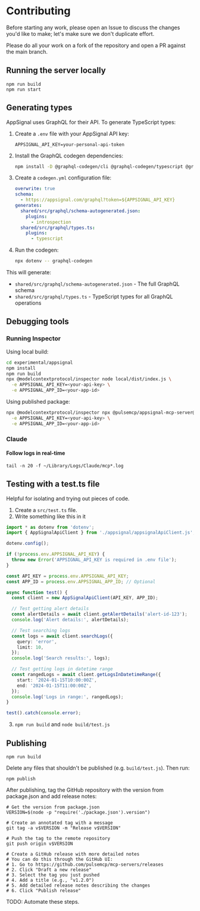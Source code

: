 # Contributing

Before starting any work, please open an Issue to discuss the changes you'd like to make; let's make sure we don't duplicate effort.

Please do all your work on a fork of the repository and open a PR against the main branch.

## Running the server locally

```
npm run build
npm run start
```

## Generating types

AppSignal uses GraphQL for their API. To generate TypeScript types:

1. Create a `.env` file with your AppSignal API key:

   ```
   APPSIGNAL_API_KEY=your-personal-api-token
   ```

2. Install the GraphQL codegen dependencies:

   ```bash
   npm install -D @graphql-codegen/cli @graphql-codegen/typescript @graphql-codegen/introspection graphql dotenv-cli
   ```

3. Create a `codegen.yml` configuration file:

   ```yaml
   overwrite: true
   schema:
     - https://appsignal.com/graphql?token=${APPSIGNAL_API_KEY}
   generates:
     shared/src/graphql/schema-autogenerated.json:
       plugins:
         - introspection
     shared/src/graphql/types.ts:
       plugins:
         - typescript
   ```

4. Run the codegen:
   ```bash
   npx dotenv -- graphql-codegen
   ```

This will generate:

- `shared/src/graphql/schema-autogenerated.json` - The full GraphQL schema
- `shared/src/graphql/types.ts` - TypeScript types for all GraphQL operations

## Debugging tools

### Running Inspector

Using local build:

```bash
cd experimental/appsignal
npm install
npm run build
npx @modelcontextprotocol/inspector node local/dist/index.js \
  -e APPSIGNAL_API_KEY=<your-api-key> \
  -e APPSIGNAL_APP_ID=<your-app-id>
```

Using published package:

```bash
npx @modelcontextprotocol/inspector npx @pulsemcp/appsignal-mcp-server@latest \
  -e APPSIGNAL_API_KEY=<your-api-key> \
  -e APPSIGNAL_APP_ID=<your-app-id>
```

### Claude

#### Follow logs in real-time

```
tail -n 20 -f ~/Library/Logs/Claude/mcp*.log
```

## Testing with a test.ts file

Helpful for isolating and trying out pieces of code.

1. Create a `src/test.ts` file.
2. Write something like this in it

```ts
import * as dotenv from 'dotenv';
import { AppSignalApiClient } from './appsignal/appsignalApiClient.js';

dotenv.config();

if (!process.env.APPSIGNAL_API_KEY) {
  throw new Error('APPSIGNAL_API_KEY is required in .env file');
}

const API_KEY = process.env.APPSIGNAL_API_KEY;
const APP_ID = process.env.APPSIGNAL_APP_ID; // Optional

async function test() {
  const client = new AppSignalApiClient(API_KEY, APP_ID);

  // Test getting alert details
  const alertDetails = await client.getAlertDetails('alert-id-123');
  console.log('Alert details:', alertDetails);

  // Test searching logs
  const logs = await client.searchLogs({
    query: 'error',
    limit: 10,
  });
  console.log('Search results:', logs);

  // Test getting logs in datetime range
  const rangedLogs = await client.getLogsInDatetimeRange({
    start: '2024-01-15T10:00:00Z',
    end: '2024-01-15T11:00:00Z',
  });
  console.log('Logs in range:', rangedLogs);
}

test().catch(console.error);
```

3. `npm run build` and `node build/test.js`

## Publishing

```
npm run build
```

Delete any files that shouldn't be published (e.g. `build/test.js`). Then run:

```
npm publish
```

After publishing, tag the GitHub repository with the version from package.json and add release notes:

```
# Get the version from package.json
VERSION=$(node -p "require('./package.json').version")

# Create an annotated tag with a message
git tag -a v$VERSION -m "Release v$VERSION"

# Push the tag to the remote repository
git push origin v$VERSION

# Create a GitHub release with more detailed notes
# You can do this through the GitHub UI:
# 1. Go to https://github.com/pulsemcp/mcp-servers/releases
# 2. Click "Draft a new release"
# 3. Select the tag you just pushed
# 4. Add a title (e.g., "v1.2.0")
# 5. Add detailed release notes describing the changes
# 6. Click "Publish release"
```

TODO: Automate these steps.
